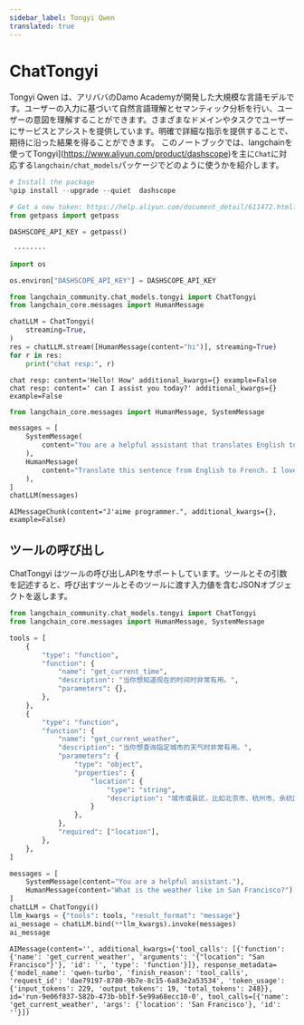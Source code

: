 ```yaml
---
sidebar_label: Tongyi Qwen
translated: true
---
```


# ChatTongyi

Tongyi Qwen は、アリババのDamo Academyが開発した大規模な言語モデルです。ユーザーの入力に基づいて自然言語理解とセマンティック分析を行い、ユーザーの意図を理解することができます。さまざまなドメインやタスクでユーザーにサービスとアシストを提供しています。明確で詳細な指示を提供することで、期待に沿った結果を得ることができます。
このノートブックでは、langchainを使ってTongyi](https://www.aliyun.com/product/dashscope)を主に`Chat`に対応する`langchain/chat_models`パッケージでどのように使うかを紹介します。

```python
# Install the package
%pip install --upgrade --quiet  dashscope
```

```python
# Get a new token: https://help.aliyun.com/document_detail/611472.html?spm=a2c4g.2399481.0.0
from getpass import getpass

DASHSCOPE_API_KEY = getpass()
```

```output
 ········
```

```python
import os

os.environ["DASHSCOPE_API_KEY"] = DASHSCOPE_API_KEY
```

```python
from langchain_community.chat_models.tongyi import ChatTongyi
from langchain_core.messages import HumanMessage

chatLLM = ChatTongyi(
    streaming=True,
)
res = chatLLM.stream([HumanMessage(content="hi")], streaming=True)
for r in res:
    print("chat resp:", r)
```

```output
chat resp: content='Hello! How' additional_kwargs={} example=False
chat resp: content=' can I assist you today?' additional_kwargs={} example=False
```

```python
from langchain_core.messages import HumanMessage, SystemMessage

messages = [
    SystemMessage(
        content="You are a helpful assistant that translates English to French."
    ),
    HumanMessage(
        content="Translate this sentence from English to French. I love programming."
    ),
]
chatLLM(messages)
```

```output
AIMessageChunk(content="J'aime programmer.", additional_kwargs={}, example=False)
```

## ツールの呼び出し

ChatTongyi はツールの呼び出しAPIをサポートしています。ツールとその引数を記述すると、呼び出すツールとそのツールに渡す入力値を含むJSONオブジェクトを返します。

```python
from langchain_community.chat_models.tongyi import ChatTongyi
from langchain_core.messages import HumanMessage, SystemMessage

tools = [
    {
        "type": "function",
        "function": {
            "name": "get_current_time",
            "description": "当你想知道现在的时间时非常有用。",
            "parameters": {},
        },
    },
    {
        "type": "function",
        "function": {
            "name": "get_current_weather",
            "description": "当你想查询指定城市的天气时非常有用。",
            "parameters": {
                "type": "object",
                "properties": {
                    "location": {
                        "type": "string",
                        "description": "城市或县区，比如北京市、杭州市、余杭区等。",
                    }
                },
            },
            "required": ["location"],
        },
    },
]

messages = [
    SystemMessage(content="You are a helpful assistant."),
    HumanMessage(content="What is the weather like in San Francisco?"),
]
chatLLM = ChatTongyi()
llm_kwargs = {"tools": tools, "result_format": "message"}
ai_message = chatLLM.bind(**llm_kwargs).invoke(messages)
ai_message
```

```output
AIMessage(content='', additional_kwargs={'tool_calls': [{'function': {'name': 'get_current_weather', 'arguments': '{"location": "San Francisco"}'}, 'id': '', 'type': 'function'}]}, response_metadata={'model_name': 'qwen-turbo', 'finish_reason': 'tool_calls', 'request_id': 'dae79197-8780-9b7e-8c15-6a83e2a53534', 'token_usage': {'input_tokens': 229, 'output_tokens': 19, 'total_tokens': 248}}, id='run-9e06f837-582b-473b-bb1f-5e99a68ecc10-0', tool_calls=[{'name': 'get_current_weather', 'args': {'location': 'San Francisco'}, 'id': ''}])
```
